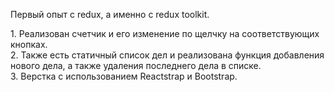 Первый опыт с redux, а именно с redux toolkit.
<div>1. Реализован счетчик и его изменение по щелчку на соответствующих кнопках.</div>
<div>2. Также есть статичный список дел и реализована функция добавления нового дела, а также удаления последнего дела в списке.</div>
<div>3. Верстка с использованием Reactstrap и Bootstrap.</div>



